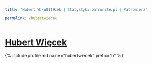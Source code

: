 ```yaml
---
title: "Hubert Wi\u0119cek | Statystyki patronite.pl | Patromierz"

permalink: /hubertwiecek
---
```


# [Hubert Więcek](https://patronite.pl/hubertwiecek)

{% include profile.md name="hubertwiecek" prefix="h" %}
